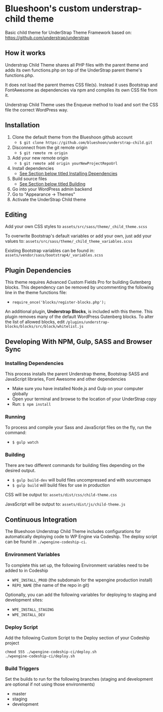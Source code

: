 # Blueshoon's custom understrap-child theme
Basic child theme for UnderStrap Theme Framework based on: https://github.com/understrap/understrap

## How it works
Understrap Child Theme shares all PHP files with the parent theme and adds its own functions.php on top of the UnderStrap parent theme's functions.php.

It does not load the parent themes CSS file(s). Instead it uses Bootstrap and FontAwesome as dependencies via npm and compiles its own CSS file from it.

Understrap Child Theme uses the Enqueue method to load and sort the CSS file the correct WordPress way.

## Installation
1. Clone the default theme from the Blueshoon github account
   - `$ git clone https://github.com/blueshoon/understrap-child.git`
1. Disconnect from the git remote origin
   - `$ git remote rm origin`
1. Add your new remote origin
   - `$ git remote add origin yourNewProjectRepoUrl`
1. Install dependencies
   - [See Section below titled Installing Dependencies](#installing-dependencies)
1. Build source files
   - [See Section below titled Building](#building)
1. Go into your WordPress admin backend 
1. Go to "Appearance -> Themes"
1. Activate the UnderStrap Child theme

## Editing
Add your own CSS styles to `assets/src/sass/theme/_child_theme.scss`

To overwrite Bootstrap's default variables or add your own, just add your values to:
`assets/src/sass/theme/_child_theme_variables.scss`

Existing Bootstrap variables can be found in:
`assets/vendor/sass/bootstrap4/_variables.scss`

## Plugin Dependencies
This theme requires Advanced Custom Fields Pro for building Gutenberg blocks.  This dependency can be removed by uncommenting the following line in the theme functions file:
- `require_once('blocks/register-blocks.php');`

An additional plugin, **Understrap Blocks**, is included with this theme.  This plugin removes many of the default WordPress Gutenberg blocks.  To alter the list of allowed blocks, edit `/plugins/understrap-blocks/blocks/src/block/whitelist.js`

## Developing With NPM, Gulp, SASS and Browser Sync

### Installing Dependencies
This process installs the parent Understrap theme, Bootstrap SASS and JavaScript libraries, Font Awesome and other dependencies
- Make sure you have installed Node.js and Gulp on your computer globally
- Open your terminal and browse to the location of your UnderStrap copy
- Run: `$ npm install`

### Running
To process and compile your Sass and JavaScript files on the fly, run the command:
- `$ gulp watch`

### Building
There are two different commands for building files depending on the desired output.
- `$ gulp build-dev` will build files uncompressed and with sourcemaps
- `$ gulp build` will build files for use in production

CSS will be output to:
`assets/dist/css/child-theme.css`

JavaScript will be output to:
`assets/dist/js/child-theme.js`

## Continuous Integration
The Blueshoon Understrap Child Theme includes configurations for automatically deploying code to WP Engine via Codeship.  The deploy script can be found in `./wpengine-codeship-ci`.

### Environment Variables
To complete this set up, the following Environment variables need to be added to in Codeship
- `WPE_INSTALL_PROD` (the subdomain for the wpengine production install)
- `REPO_NAME` (the name of the repo in git)

Optionally, you can add the following variables for deploying to staging and development sites:
- `WPE_INSTALL_STAGING`
- `WPE_INSTALL_DEV`

### Deploy Script
Add the following Custom Script to the Deploy section of your Codeship project
```
chmod 555 ./wpengine-codeship-ci/deploy.sh
./wpengine-codeship-ci/deploy.sh
```

### Build Triggers
Set the builds to run for the following branches (staging and development are optional if not using those environments)
- master
- staging
- development
